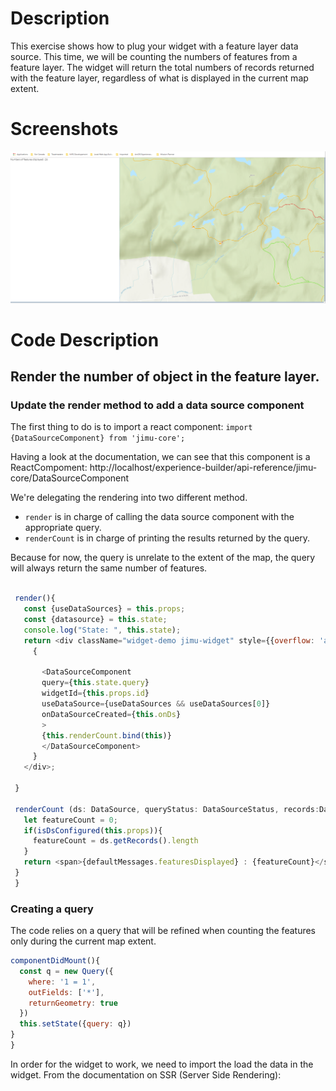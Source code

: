# Description

This exercise shows how to plug your widget with a feature layer data source. This time, we will be counting the numbers of features from a feature layer. The widget will return the total numbers of records returned with the feature layer, regardless of what is displayed in the current map extent.

# Screenshots

![Display all features](https://github.com/fabanc/esri-canada-uc-experience-builder-widgets/blob/master/working-with-feature-layers/images/feature-count-ex3.PNG)

# Code Description
## Render the number of object in the feature layer.
### Update the render method to add a data source component

The first thing to do is to import a react component: `import {DataSourceComponent} from 'jimu-core';`

Having a look at the documentation, we can see that this component is a ReactCompoment:  http://localhost/experience-builder/api-reference/jimu-core/DataSourceComponent 

We're delegating the rendering into two different method. 

 - `render` is in charge of calling the data source component with the appropriate query.
 - `renderCount` is in charge of printing the results returned by the query.

 Because for now, the query is unrelate to the extent of the map, the query will always return the same number of features.

 ```javascript

  render(){
    const {useDataSources} = this.props;
    const {datasource} = this.state;
	console.log("State: ", this.state);
    return <div className="widget-demo jimu-widget" style={{overflow: 'auto'}}>
      {
        
        <DataSourceComponent 
        query={this.state.query}
		widgetId={this.props.id}
        useDataSource={useDataSources && useDataSources[0]}
        onDataSourceCreated={this.onDs}
        >
        {this.renderCount.bind(this)}
        </DataSourceComponent>
      }
    </div>;
	
  }

  renderCount (ds: DataSource, queryStatus: DataSourceStatus, records:DataRecord[]) {
    let featureCount = 0;
    if(isDsConfigured(this.props)){
      featureCount = ds.getRecords().length
    }
    return <span>{defaultMessages.featuresDisplayed} : {featureCount}</span>
  }
  }
  ```

### Creating a query

  The code relies on a query that will be refined when counting the features only during the current map extent.
  ```javascript
  componentDidMount(){
    const q = new Query({
      where: '1 = 1',
      outFields: ['*'],
      returnGeometry: true
    })
    this.setState({query: q})
  }
}
  ```

In order for the widget to work, we need to import the load the data in the widget. From the documentation on SSR (Server Side Rendering):


